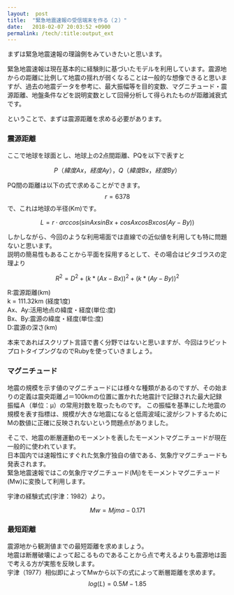 ```yaml
---
layout:  post
title:  "緊急地震速報の受信端末を作る（２）"
date:   2018-02-07 20:03:52 +0900
permalink: /tech/:title:output_ext
---
```

まずは緊急地震速報の理論側をみていきたいと思います。  
  
緊急地震速報は現在基本的に経験則に基づいたモデルを利用しています。震源地からの距離に比例して地震の揺れが弱くなることは一般的な想像できると思いますが、過去の地震データを参考に、最大振幅等を目的変数、マグニチュード・震源距離、地盤条件などを説明変数として回帰分析して得られたものが距離減衰式です。
  
ということで、まずは震源距離を求める必要があります。

### 震源距離
ここで地球を球面とし、地球上の2点間距離、PQを以下で表すと 
  
$$ P（緯度Ax，経度Ay），Q（緯度Bx，経度By） $$  
  
PQ間の距離は以下の式で求めることができます。  
$$r = 6378$$で、これは地球の半径(Km)です。  

$$ L = r \cdot arccos(sinAx sinBx + cosAx cosBx cos(Ay − By)) $$
  
しかしながら、今回のような利用場面では直線での近似値を利用しても特に問題ないと思います。  
説明の簡易性もあることから平面を採用するとして、その場合はピタゴラスの定理より
  
$$R^2=D^2+(k*(Ax-Bx))^2+(k*(Ay-By))^2$$  
  
R:震源距離(km)  
k = 111.32km (経度1度)  
Ax、Ay:活用地点の緯度・経度(単位:度)   
Bx、By:震源の緯度・経度(単位:度)  
D:震源の深さ(km)  

本来であればスクリプト言語で書く分野ではないと思いますが、今回はラピットプロトタイプングなのでRubyを使っていきましょう。


<script src="https://gist.github.com/sean2121/6f0a671776c23ec2ba3c48f3c1c2c2d0.js"></script>
  
### マグニチュード
地震の規模を示す値のマグニチュードには様々な種類があるのですが、その始まりの定義は震央距離⊿＝100kmの位置に置かれた地震計で記録された最大記録振幅Ａ（単位：μ）の常用対数を取ったものです。
この振幅を基準にした地震の規模を表す指標は、規模が大きな地震になると低周波域に波がシフトするためにMの数値に正確に反映されないという問題点がありました。
  
そこで、地震の断層運動のモーメントを表したモーメントマグニチュードが現在一般的に使われています。  
日本国内では速報性にすぐれた気象庁独自の値である、気象庁マグニチュードも発表されます。    
緊急地震速報ではこの気象庁マグニチュード(Mj)をモーメントマグニチュード(Mw)に変換して利用します。
   
宇津の経験式式(宇津：1982）より。
  
$$ Mw = Mjma - 0.171  $$ 

### 最短距離
震源地から観測値までの最短距離を求めましょう。  
地震は断層破壊によって起こるものであることから点で考えるよりも震源地は面で考える方が実態を反映します。  
宇津（1977）相似即によってMwから以下の式によって断層距離を求めます。
$$ log(L)=0.5M-1.85 $$ 



















